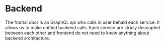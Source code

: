 # Backend

The frontal door is an GraphQL api who calls in user behald each service. It allows us to make unified backend calls.
Each service are stricly decoupled between each other and frontend do not need to know anything about backend architecture.

